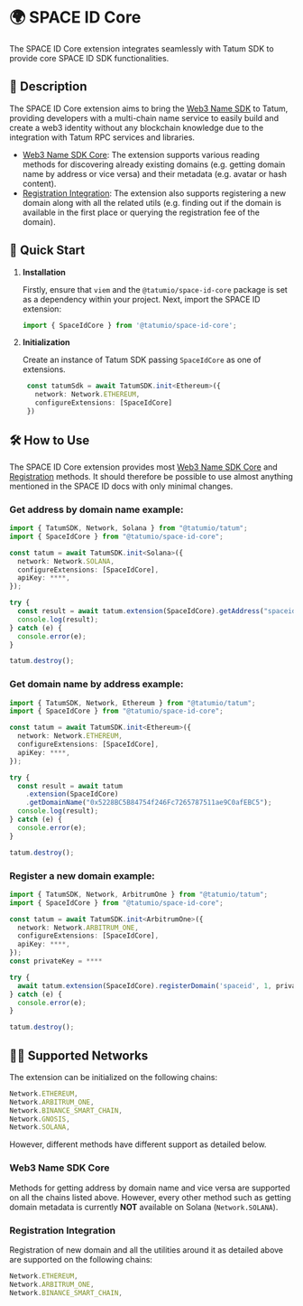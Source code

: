 # 🌍 SPACE ID Core

The SPACE ID Core extension integrates seamlessly with Tatum SDK to provide core SPACE ID SDK functionalities.

## 📖 Description

The SPACE ID Core extension aims to bring the [Web3 Name SDK](https://docs.space.id) to Tatum, providing developers with a multi-chain name service to easily build and create a web3 identity without any blockchain knowledge due to the integration with Tatum RPC services and libraries.

- [Web3 Name SDK Core](https://docs.space.id/developer-guide/web3-name-sdk/web3-name-sdk): The extension supports various reading methods for discovering already existing domains (e.g. getting domain name by address or vice versa) and their metadata (e.g. avatar or hash content).
- [Registration Integration](https://docs.space.id/developer-guide/registration-integration): The extension also supports registering a new domain along with all the related utils (e.g. finding out if the domain is available in the first place or querying the registration fee of the domain).

## 🚀 Quick Start

1. **Installation**

   Firstly, ensure that `viem` and the `@tatumio/space-id-core` package is set as a dependency within your project. Next, import the SPACE ID extension:

   ```typescript
   import { SpaceIdCore } from '@tatumio/space-id-core';
   ```

2. **Initialization**

   Create an instance of Tatum SDK passing `SpaceIdCore` as one of extensions.

   ```typescript
    const tatumSdk = await TatumSDK.init<Ethereum>({
      network: Network.ETHEREUM,
      configureExtensions: [SpaceIdCore]
    })
   ```

## 🛠️ How to Use

The SPACE ID Core extension provides most [Web3 Name SDK Core](https://docs.space.id/developer-guide/web3-name-sdk/web3-name-sdk) and [Registration](https://docs.space.id/developer-guide/registration-integration) methods. It should therefore be possible to use almost anything mentioned in the SPACE ID docs with only minimal changes.

### Get address by domain name example:

```typescript
import { TatumSDK, Network, Solana } from "@tatumio/tatum";
import { SpaceIdCore } from "@tatumio/space-id-core";

const tatum = await TatumSDK.init<Solana>({
  network: Network.SOLANA,
  configureExtensions: [SpaceIdCore],
  apiKey: ****,
});

try {
  const result = await tatum.extension(SpaceIdCore).getAddress("spaceid");
  console.log(result);
} catch (e) {
  console.error(e);
}

tatum.destroy();
```

### Get domain name by address example:

```typescript
import { TatumSDK, Network, Ethereum } from "@tatumio/tatum";
import { SpaceIdCore } from "@tatumio/space-id-core";

const tatum = await TatumSDK.init<Ethereum>({
  network: Network.ETHEREUM,
  configureExtensions: [SpaceIdCore],
  apiKey: ****,
});

try {
  const result = await tatum
    .extension(SpaceIdCore)
    .getDomainName("0x5228BC5B84754f246Fc7265787511ae9C0afEBC5");
  console.log(result);
} catch (e) {
  console.error(e);
}

tatum.destroy();
```

### Register a new domain example:

```typescript
import { TatumSDK, Network, ArbitrumOne } from "@tatumio/tatum";
import { SpaceIdCore } from "@tatumio/space-id-core";

const tatum = await TatumSDK.init<ArbitrumOne>({
  network: Network.ARBITRUM_ONE,
  configureExtensions: [SpaceIdCore],
  apiKey: ****,
});
const privateKey = ****

try {
  await tatum.extension(SpaceIdCore).registerDomain('spaceid', 1, privateKey)
} catch (e) {
  console.error(e);
}

tatum.destroy();
```

## 🔗🔗 Supported Networks

The extension can be initialized on the following chains:

```typescript
Network.ETHEREUM,
Network.ARBITRUM_ONE,
Network.BINANCE_SMART_CHAIN,
Network.GNOSIS,
Network.SOLANA,
```

However, different methods have different support as detailed below.

### Web3 Name SDK Core

Methods for getting address by domain name and vice versa are supported on all the chains listed above. However, every other method such as getting domain metadata is currently **NOT** available on Solana (`Network.SOLANA`).

### Registration Integration

Registration of new domain and all the utilities around it as detailed above are supported on the following chains:

```typescript
Network.ETHEREUM,
Network.ARBITRUM_ONE,
Network.BINANCE_SMART_CHAIN,
```
